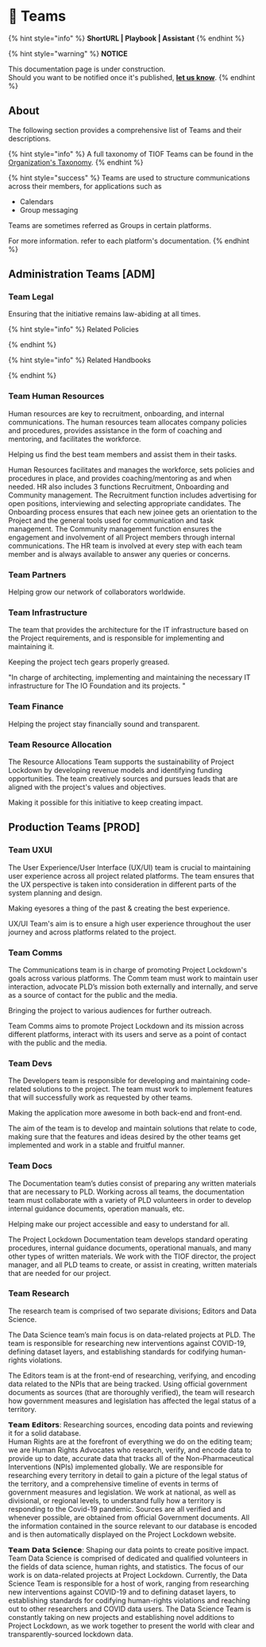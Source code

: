 # 🚧 Teams

{% hint style="info" %}
**ShortURL | Playbook | Assistant**
{% endhint %}

{% hint style="warning" %}
**NOTICE**

This documentation page is under construction.\
Should you want to be notified once it's published, [**let us know**](https://tiof.click/TIOFTarianUpdatesService).
{% endhint %}

## About

The following section provides a comprehensive list of Teams and their descriptions.

{% hint style="info" %}
A full taxonomy of TIOF Teams can be found in the [Organization's Taxonomy](https://tiof.click/OrgTaxonomy).
{% endhint %}

{% hint style="success" %}
Teams are used to structure communications across their members, for applications such as

* Calendars
* Group messaging

Teams are sometimes referred as Groups in certain platforms.

For more information. refer to each platform's documentation.
{% endhint %}

## Administration Teams \[ADM]

### Team Legal

Ensuring that the initiative remains law-abiding at all times.&#x20;

{% hint style="info" %}
Related Policies


{% endhint %}

{% hint style="info" %}
Related Handbooks


{% endhint %}

### Team Human Resources

Human resources are key to recruitment, onboarding, and internal communications. The human resources team allocates company policies and procedures, provides assistance in the form of coaching and mentoring, and facilitates the workforce.

Helping us find the best team members and assist them in their tasks.&#x20;

Human Resources facilitates and manages the workforce, sets policies and procedures in place, and provides coaching/mentoring as and when needed. HR also includes 3 functions Recruitment, Onboarding and Community management. The Recruitment function includes advertising for open positions, interviewing and selecting appropriate candidates. The Onboarding process ensures that each new joinee gets an orientation to the Project and the general tools used for communication and task management. The Community management function ensures the engagement and involvement of all Project members through internal communications. The HR team is involved at every step with each team member and is always available to answer any queries or concerns.

### Team Partners

Helping grow our network of collaborators worldwide.&#x20;

### Team Infrastructure

The team that provides the architecture for the IT infrastructure based on the Project requirements, and is responsible for implementing and maintaining it.

Keeping the project tech gears properly greased.

"In charge of architecting, implementing and maintaining the necessary IT infrastructure for The IO Foundation and its projects. "

### Team Finance

Helping the project stay financially sound and transparent.&#x20;



### Team Resource Allocation

The Resource Allocations Team supports the sustainability of Project Lockdown by developing revenue models and identifying funding opportunities. The team creatively sources and pursues leads that are aligned with the project's values and objectives.

Making it possible for this initiative to keep creating impact.&#x20;



## Production Teams \[PROD]



### Team UXUI

The User Experience/User Interface (UX/UI) team is crucial to maintaining user experience across all project related platforms. The team ensures that the UX perspective is taken into consideration in different parts of the system planning and design.

Making eyesores a thing of the past & creating the best experience.&#x20;

UX/UI Team's aim is to ensure a high user experience throughout the user journey and across platforms related to the project.



### Team Comms

The Communications team is in charge of promoting Project Lockdown's goals across various platforms. The Comm team must work to maintain user interaction, advocate PLD’s mission both externally and internally, and serve as a source of contact for the public and the media.

&#x20;Bringing the project to various audiences for further outreach.&#x20;

Team Comms aims to promote Project Lockdown and its mission across different platforms, interact with its users and serve as a point of contact with the public and the media.

### Team Devs

The Developers team is responsible for developing and maintaining code-related solutions to the project. The team must work to implement features that will successfully work as requested by other teams.

Making the application more awesome in both back-end and front-end.

The aim of the team is to develop and maintain solutions that relate to code, making sure that the features and ideas desired by the other teams get implemented and work in a stable and fruitful manner.

### Team Docs

The Documentation team’s duties consist of preparing any written materials that are necessary to PLD. Working across all teams, the documentation team must collaborate with a variety of PLD volunteers in order to develop internal guidance documents, operation manuals, etc.

Helping make our project accessible and easy to understand for all.

The Project Lockdown Documentation team develops standard operating procedures, internal guidance documents, operational manuals, and many other types of written materials. We work with the TIOF director, the project manager, and all PLD teams to create, or assist in creating, written materials that are needed for our project.

### Team Research

The research team is comprised of two separate divisions; Editors and Data Science.

The Data Science team’s main focus is on data-related projects at PLD. The team is responsible for researching new interventions against COVID-19, defining dataset layers, and establishing standards for codifying human-rights violations.

The Editors team is at the front-end of researching, verifying, and encoding data related to the NPIs that are being tracked. Using official government documents as sources (that are thoroughly verified), the team will research how government measures and legislation has affected the legal status of a territory.

𝗧𝗲𝗮𝗺 𝗘𝗱𝗶𝘁𝗼𝗿𝘀: Researching sources, encoding data points and reviewing it for a solid database. \
Human Rights are at the forefront of everything we do on the editing team; we are Human Rights Advocates who research, verify, and encode data to provide up to date, accurate data that tracks all of the Non-Pharmaceutical Interventions (NPIs) implemented globally. We are responsible for researching every territory in detail to gain a picture of the legal status of the territory, and a comprehensive timeline of events in terms of government measures and legislation. We work at national, as well as divisional, or regional levels, to understand fully how a territory is responding to the Covid-19 pandemic. Sources are all verified and whenever possible, are obtained from official Government documents. All the information contained in the source relevant to our database is encoded and is then automatically displayed on the Project Lockdown website.

𝗧𝗲𝗮𝗺 𝗗𝗮𝘁𝗮 𝗦𝗰𝗶𝗲𝗻𝗰𝗲: Shaping our data points to create positive impact.\
Team Data Science is comprised of dedicated and qualified volunteers in the fields of data science, human rights, and statistics. The focus of our work is on data-related projects at Project Lockdown. Currently, the Data Science Team is responsible for a host of work, ranging from researching new interventions against COVID-19 and to defining dataset layers, to establishing standards for codifying human-rights violations and reaching out to other researchers and COVID data users. The Data Science Team is constantly taking on new projects and establishing novel additions to Project Lockdown, as we work together to present the world with clear and transparently-sourced lockdown data.

